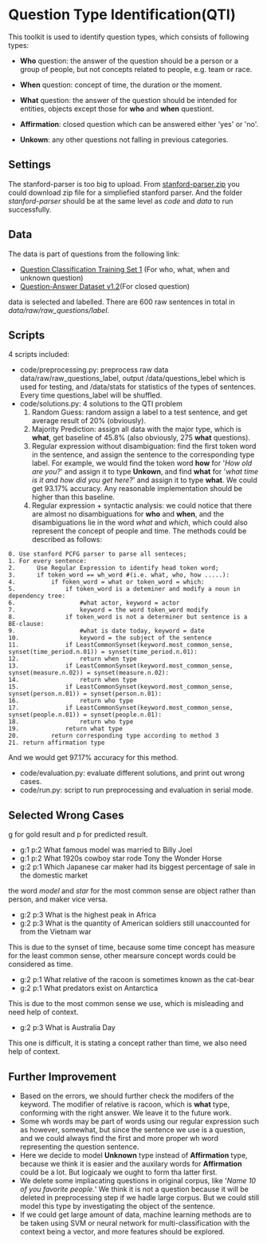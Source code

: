 # Question Type Identification(QTI)

This toolkit is used to identify question types, which consists of following types:

- **Who** question: the answer of the question should be a person or a group of people, but not concepts related to people, e.g. team or race.

- **When** question: concept of time, the duration or the moment.

- **What** question: the answer of the question should be intended for entities, objects except those for **who** and **when** questiont.

- **Affirmation**: closed question which can be answered either 'yes' or 'no'.

- **Unkown**: any other questions not falling in previous categories. 


## Settings

The stanford-parser is too big to upload. From [stanford-parser.zip](http://pan.baidu.com/s/1o7h0kRo) you could download zip file for a simpliefied stanford parser.
And the folder *stanford-parser* should be at the same level as *code* and *data* to run successfully.

## Data
The data is part of questions from the following link:

- [Question Classification Training Set 1](http://cogcomp.cs.illinois.edu/Data/QA/QC/train_1000.label) (For who, what, when and unknown question)
- [Question-Answer Dataset v1.2](http://www.cs.cmu.edu/~ark/QA-data/)(For closed question)

data is selected and labelled. There are 600 raw sentences in total in *data/raw/raw_questions/label*.


## Scripts
4 scripts included:

- code/preprocessing.py: preprocess raw data data/raw/raw_questions_label, output /data/questions_lebel which is used for testing, and /data/stats for statistics of the types of sentences. Every time questions_label will be shuffled.
- code/solutions.py: 4 solutions to the QTI problem
	1. Random Guess: random assign a label to a test sentence, and get average result of 20% (obviously).
	2. Majority Prediction: assign all data with the major type, which is **what**, get baseline of 45.8% (also obviously, 275 **what** questions).
	3. Regular expression without disambiguation: find the first token word in the sentence, and assign the sentence to the corresponding type label. For example, we would find the token word **how** for '*How old are you?*' and assign it to type **Unkown**, and find **what** for '*what time is it and how did you get here?*' and assign it to type **what**. We could get 93.17% accuracy. Any reasonable implementation should be higher than this baseline.
	4. Regular expression + syntactic analysis: we could notice that there are almost no disambiguations for **who** and **when**, and the disambiguations lie in the word *what* and *which*, which could also represent the concept of people and time. The methods could be described as follows:
	
````
0. Use stanford PCFG parser to parse all senteces;
1. For every sentence:
2. 		Use Regular Expression to identify head token word;
3. 		if token_word == wh_word #(i.e. what, who, how .....):
4. 			if foken_word = what or token_word = which:
5.    			if token_word is a deteminer and modify a noun in dependency tree:
6.    				#what actor, keyword = actor
7.    				keyword = the word token_word modify
8.    			if token_word is not a determiner but sentence is a BE-clause:
9.					#what is date today, keyword = date    
10.					keyword = the subject of the sentence
11.				if LeastCommonSynset(keyword.most_common_sense, synset(time_period.n.01)) = synset(time_period.n.01):    
12.      			return when type
13.	        	if LeastCommonSynset(keyword.most_common_sense, synset(measure.n.02)) = synset(measure.n.02):
14.             	return when type
15.         	if LeastCommonSynset(keyword.most_common_sense, synset(person.n.01)) = synset(person.n.01):
16.					return who type
17.         	if LeastCommonSynset(keyword.most_common_sense, synset(people.n.01)) = synset(people.n.01): 
18.             	return who type
19.         	return what type
20. 		return corresponding type according to method 3
21. return affirmation type	            
````
And we would get 97.17% accuracy for this method.

- code/evaluation.py: evaluate different solutions, and print out wrong cases.
- code/run.py: script to run preprocessing and evaluation in serial mode.

## Selected Wrong Cases
g for gold result and p for predicted result.
	
- g:1 p:2 What famous model was married to Billy Joel
- g:1 p:2 What 1920s cowboy star rode Tony the Wonder Horse
- g:2 p:1 Which Japanese car maker had its biggest percentage of sale in the domestic market

the word *model* and *star* for the most common sense are object rather than person, and maker vice versa.	

- g:2 p:3 What is the highest peak in Africa
- g:2 p:3 What is the quantity of American soldiers still unaccounted for from the Vietnam war

This is due to the synset of time, because some time concept has measure for the least common sense, other mearsure concept words could be considered as time.

- g:2 p:1 What relative of the racoon is sometimes known as the cat-bear
- g:2 p:1 What predators exist on Antarctica

This is due to the most common sense we use, which is misleading and need help of context. 

- g:2 p:3 What is Australia Day

This one is difficult, it is stating a concept rather than time, we also need help of context.

## Further Improvement

- Based on the errors, we should further check the modifers of the keyword. The modifier of relative is racoon, which is **what** type, conforming with the right answer. We leave it to the future work.
- Some wh words may be part of words using our regular expression such as however, somewhat, but since the sentence we use is a question, and we could always find the first and more proper wh word representing the question sentence.
- Here we decide to model **Unknown** type instead of **Affirmation** type, because we think it is easier and the auxilary words for **Affirmation** could be a lot. But logicaaly we ought to form tha latter first.
- We delete some impliacating questions in original corpus, like '*Name 10 of you favorite people.*' We think it is not a question because it will be deleted in preprocessing step if we hadle large corpus. But we could still model this type by investigating the object of the sentence.
- If we could get large amount of data, machine learning methods are to be taken using SVM or neural network for multi-classification with the context being a vector, and more features should be explored.

	
 





